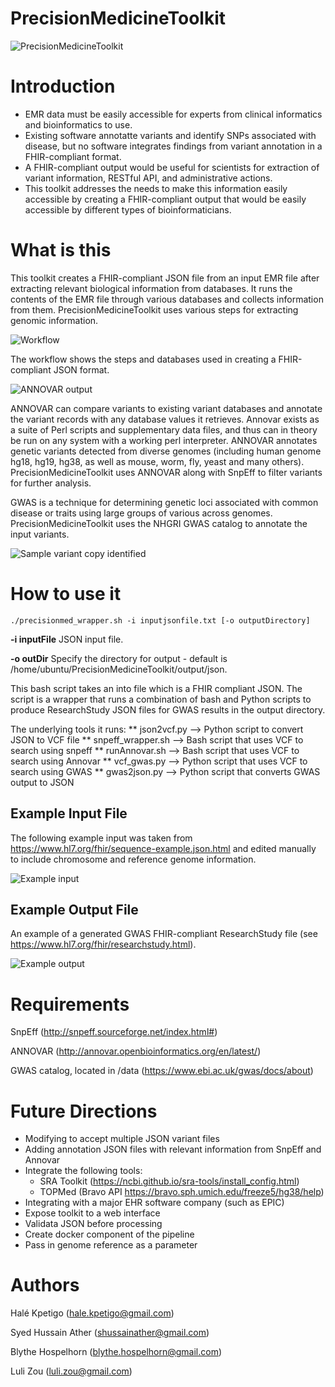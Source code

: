 # PrecisionMedicineToolkit

![PrecisionMedicineToolkit](/images/pmtk.png)

# Introduction

* EMR data must be easily accessible for experts from clinical informatics and bioinformatics to use.
* Existing software annotatte variants and identify SNPs associated with disease, but no software integrates findings from variant annotation in a FHIR-compliant format.
* A FHIR-compliant output would be useful for scientists for extraction of variant information, RESTful API, and administrative actions.
* This toolkit addresses the needs to make this information easily accessible by creating a FHIR-compliant output that would be easily accessible by different types of bioinformaticians.

# What is this
This toolkit creates a FHIR-compliant JSON file from an input EMR file after extracting relevant biological information from databases. It runs the contents of the EMR file through various databases and collects information from them. PrecisionMedicineToolkit uses various steps for extracting genomic information.

![Workflow](/images/pipeline.png)

The workflow shows the steps and databases used in creating a FHIR-compliant JSON format.

![ANNOVAR output](/images/annovar.png)

ANNOVAR can compare variants to existing variant databases and annotate the variant records with any database values it retrieves. Annovar exists as a suite of Perl scripts and supplementary data files, and thus can in theory be run on any system with a working perl interpreter. ANNOVAR annotates genetic variants detected from diverse genomes (including human genome hg18, hg19, hg38, as well as mouse, worm, fly, yeast and many others). PrecisionMedicineToolkit uses ANNOVAR along with SnpEff to filter variants for further analysis.

GWAS is a technique for determining genetic loci associated with common disease or traits using large groups of various across genomes. PrecisionMedicineToolkit uses the NHGRI GWAS catalog to annotate the input variants.

![Sample variant copy identified](/images/variantcopy.png)


# How to use it
`./precisionmed_wrapper.sh -i inputjsonfile.txt [-o outputDirectory]`

  **-i inputFile** JSON input file.

  **-o outDir**    Specify the directory for output - default is /home/ubuntu/PrecisionMedicineToolkit/output/json.

  This bash script takes an into file which is a FHIR compliant JSON. The script is a wrapper that runs a combination of bash and Python scripts to produce
  ResearchStudy JSON files for GWAS results in the output directory.

  The underlying tools it runs:
  	** json2vcf.py --> Python script to convert JSON to VCF file
  	** snpeff_wrapper.sh --> Bash script that uses VCF to search using snpeff
	** runAnnovar.sh --> Bash script that uses VCF to search using Annovar
	** vcf_gwas.py --> Python script that uses VCF to search using GWAS
	** gwas2json.py --> Python script that converts GWAS output to JSON


## Example Input File

The following example input was taken from https://www.hl7.org/fhir/sequence-example.json.html
and edited manually to include chromosome and reference genome information.

![Example input](/images/example_input.png)

## Example Output File

An example of a generated GWAS FHIR-compliant ResearchStudy file (see https://www.hl7.org/fhir/researchstudy.html).

![Example output](/images/example_output.png)

# Requirements
SnpEff (http://snpeff.sourceforge.net/index.html#)

ANNOVAR (http://annovar.openbioinformatics.org/en/latest/)

GWAS catalog, located in /data (https://www.ebi.ac.uk/gwas/docs/about)

# Future Directions
* Modifying to accept multiple JSON variant files
* Adding annotation JSON files with relevant information from SnpEff and Annovar
* Integrate the following tools:
  - SRA Toolkit (https://ncbi.github.io/sra-tools/install_config.html)
  - TOPMed (Bravo API https://bravo.sph.umich.edu/freeze5/hg38/help)
* Integrating with a major EHR software company (such as EPIC)
* Expose toolkit to a web interface
* Validata JSON before processing
* Create docker component of the pipeline
* Pass in genome reference as a parameter

# Authors
Halé Kpetigo (hale.kpetigo@gmail.com)

Syed Hussain Ather (shussainather@gmail.com)

Blythe Hospelhorn (blythe.hospelhorn@gmail.com)

Luli Zou (luli.zou@gmail.com)
